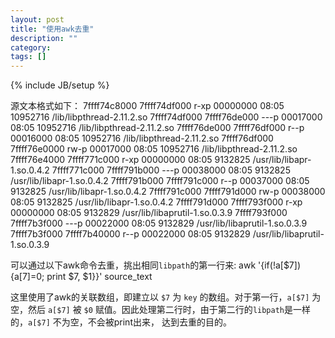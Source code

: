 ```yaml
---
layout: post
title: "使用awk去重"
description: ""
category: 
tags: []
---
```

{% include JB/setup %}

源文本格式如下：
	7ffff74c8000 7ffff74df000 r-xp 00000000 08:05 10952716 /lib/libpthread-2.11.2.so
	7ffff74df000 7ffff76de000 ---p 00017000 08:05 10952716 /lib/libpthread-2.11.2.so
	7ffff76de000 7ffff76df000 r--p 00016000 08:05 10952716 /lib/libpthread-2.11.2.so
	7ffff76df000 7ffff76e0000 rw-p 00017000 08:05 10952716 /lib/libpthread-2.11.2.so
	7ffff76e4000 7ffff771c000 r-xp 00000000 08:05 9132825  /usr/lib/libapr-1.so.0.4.2
	7ffff771c000 7ffff791b000 ---p 00038000 08:05 9132825  /usr/lib/libapr-1.so.0.4.2
	7ffff791b000 7ffff791c000 r--p 00037000 08:05 9132825  /usr/lib/libapr-1.so.0.4.2
	7ffff791c000 7ffff791d000 rw-p 00038000 08:05 9132825  /usr/lib/libapr-1.so.0.4.2
	7ffff791d000 7ffff793f000 r-xp 00000000 08:05 9132829  /usr/lib/libaprutil-1.so.0.3.9
	7ffff793f000 7ffff7b3f000 ---p 00022000 08:05 9132829  /usr/lib/libaprutil-1.so.0.3.9
	7ffff7b3f000 7ffff7b40000 r--p 00022000 08:05 9132829  /usr/lib/libaprutil-1.so.0.3.9
	
可以通过以下awk命令去重，挑出相同`libpath`的第一行来:
	awk '{if(!a[$7]){a[$7]=$0; print $7, $1}}' source_text
	
这里使用了awk的关联数组，即建立以 `$7` 为 `key` 的数组。对于第一行，`a[$7]` 为空，然后 `a[$7]` 被 `$0` 赋值。因此处理第二行时，由于第二行的`libpath`是一样的，`a[$7]` 不为空，不会被print出来， 达到去重的目的。